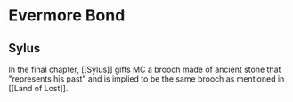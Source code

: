 
# Evermore Bond

## Sylus
In the final chapter, [[Sylus]] gifts MC a brooch made of ancient stone that "represents his past" and is implied to be the same brooch as mentioned in [[Land of Lost]].